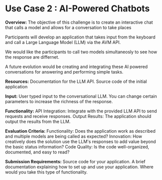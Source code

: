 # Use Case 2 : AI-Powered Chatbots

**Overview:**
The objective of this challenge is to create an interactive chat that calls a model and allows for a conversation to take places

Participants will develop an application that takes input from the keyboard and call a Large Language Model (LLM) via the AVM API.

We would like the participants to call two models simultaneosly to see how the response are differnet.

A future evolution would be creating and integrating these AI powered conversations for answering and performing simple tasks.

**Resources:**
Documentation for the LLM API.
Source code of the initial application

**Input:**
User typed input to the conversational LLM.
You can change certain parameters  to increase the richness of the response.

**Functionality:**
API Integration: Integrate with the provided LLM API to send requests and receive responses. 
Output Results: The application should output the results from the LLM.

**Evaluation Criteria:**
Functionality: Does the application work as described and multiple models are being called as expected?
Innovation: How creatively does the solution use the LLM's responses to add value beyond the basic status information?
Code Quality: Is the code well-organized, documented, and easy to read?

**Submission Requirements:**
Source code for your application.
A brief documentation explaining how to set up and use your application.
Where would you take this type of functionality.
